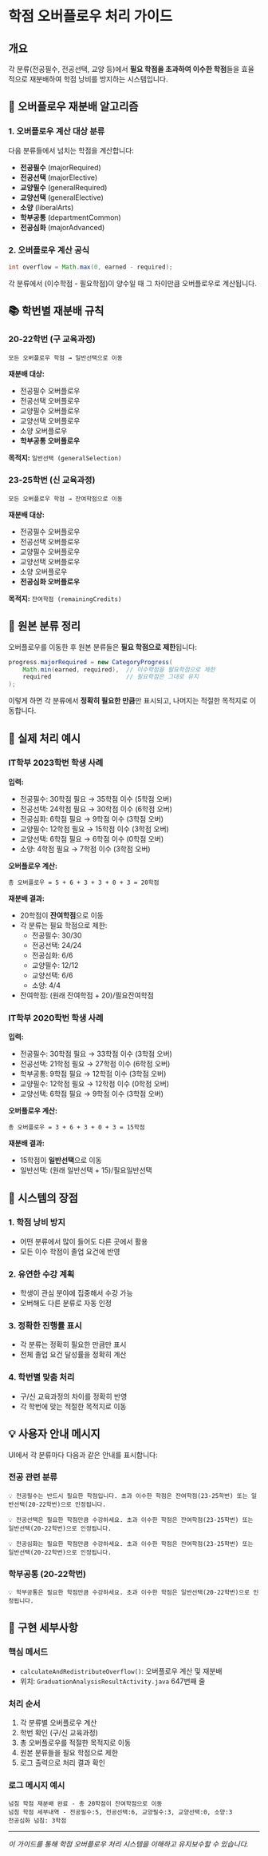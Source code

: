 # 학점 오버플로우 처리 가이드

## 개요

각 분류(전공필수, 전공선택, 교양 등)에서 **필요 학점을 초과하여 이수한 학점**들을 효율적으로 재분배하여 학점 낭비를 방지하는 시스템입니다.

## 🔄 오버플로우 재분배 알고리즘

### 1. **오버플로우 계산 대상 분류**

다음 분류들에서 넘치는 학점을 계산합니다:

- **전공필수** (majorRequired)
- **전공선택** (majorElective)
- **교양필수** (generalRequired)
- **교양선택** (generalElective)
- **소양** (liberalArts)
- **학부공통** (departmentCommon)
- **전공심화** (majorAdvanced)

### 2. **오버플로우 계산 공식**

```java
int overflow = Math.max(0, earned - required);
```

각 분류에서 (이수학점 - 필요학점)이 양수일 때 그 차이만큼 오버플로우로 계산됩니다.

## 📚 학번별 재분배 규칙

### **20-22학번 (구 교육과정)**

```
모든 오버플로우 학점 → 일반선택으로 이동
```

**재분배 대상:**
- 전공필수 오버플로우
- 전공선택 오버플로우
- 교양필수 오버플로우
- 교양선택 오버플로우
- 소양 오버플로우
- **학부공통 오버플로우**

**목적지:** `일반선택 (generalSelection)`

### **23-25학번 (신 교육과정)**

```
모든 오버플로우 학점 → 잔여학점으로 이동
```

**재분배 대상:**
- 전공필수 오버플로우
- 전공선택 오버플로우
- 교양필수 오버플로우
- 교양선택 오버플로우
- 소양 오버플로우
- **전공심화 오버플로우**

**목적지:** `잔여학점 (remainingCredits)`

## 🧹 원본 분류 정리

오버플로우를 이동한 후 원본 분류들은 **필요 학점으로 제한**됩니다:

```java
progress.majorRequired = new CategoryProgress(
    Math.min(earned, required),  // 이수학점을 필요학점으로 제한
    required                     // 필요학점은 그대로 유지
);
```

이렇게 하면 각 분류에서 **정확히 필요한 만큼**만 표시되고, 나머지는 적절한 목적지로 이동합니다.

## 📝 실제 처리 예시

### **IT학부 2023학번 학생 사례**

**입력:**
- 전공필수: 30학점 필요 → 35학점 이수 (5학점 오버)
- 전공선택: 24학점 필요 → 30학점 이수 (6학점 오버)
- 전공심화: 6학점 필요 → 9학점 이수 (3학점 오버)
- 교양필수: 12학점 필요 → 15학점 이수 (3학점 오버)
- 교양선택: 6학점 필요 → 6학점 이수 (0학점 오버)
- 소양: 4학점 필요 → 7학점 이수 (3학점 오버)

**오버플로우 계산:**
```
총 오버플로우 = 5 + 6 + 3 + 3 + 0 + 3 = 20학점
```

**재분배 결과:**
- 20학점이 **잔여학점**으로 이동
- 각 분류는 필요 학점으로 제한:
  - 전공필수: 30/30
  - 전공선택: 24/24
  - 전공심화: 6/6
  - 교양필수: 12/12
  - 교양선택: 6/6
  - 소양: 4/4
- 잔여학점: (원래 잔여학점 + 20)/필요잔여학점

### **IT학부 2020학번 학생 사례**

**입력:**
- 전공필수: 30학점 필요 → 33학점 이수 (3학점 오버)
- 전공선택: 21학점 필요 → 27학점 이수 (6학점 오버)
- 학부공통: 9학점 필요 → 12학점 이수 (3학점 오버)
- 교양필수: 12학점 필요 → 12학점 이수 (0학점 오버)
- 교양선택: 6학점 필요 → 9학점 이수 (3학점 오버)

**오버플로우 계산:**
```
총 오버플로우 = 3 + 6 + 3 + 0 + 3 = 15학점
```

**재분배 결과:**
- 15학점이 **일반선택**으로 이동
- 일반선택: (원래 일반선택 + 15)/필요일반선택

## 🎯 시스템의 장점

### 1. **학점 낭비 방지**
- 어떤 분류에서 많이 들어도 다른 곳에서 활용
- 모든 이수 학점이 졸업 요건에 반영

### 2. **유연한 수강 계획**
- 학생이 관심 분야에 집중해서 수강 가능
- 오버해도 다른 분류로 자동 인정

### 3. **정확한 진행률 표시**
- 각 분류는 정확히 필요한 만큼만 표시
- 전체 졸업 요건 달성률을 정확히 계산

### 4. **학번별 맞춤 처리**
- 구/신 교육과정의 차이를 정확히 반영
- 각 학번에 맞는 적절한 목적지로 이동

## 💡 사용자 안내 메시지

UI에서 각 분류마다 다음과 같은 안내를 표시합니다:

### **전공 관련 분류**
```
💡 전공필수는 반드시 필요한 학점입니다. 초과 이수한 학점은 잔여학점(23-25학번) 또는 일반선택(20-22학번)으로 인정됩니다.
```

```
💡 전공선택은 필요한 학점만큼 수강하세요. 초과 이수한 학점은 잔여학점(23-25학번) 또는 일반선택(20-22학번)으로 인정됩니다.
```

```
💡 전공심화는 필요한 학점만큼 수강하세요. 초과 이수한 학점은 잔여학점(23-25학번) 또는 일반선택(20-22학번)으로 인정됩니다.
```

### **학부공통 (20-22학번)**
```
💡 학부공통은 필요한 학점만큼 수강하세요. 초과 이수한 학점은 일반선택(20-22학번)으로 인정됩니다.
```

## 🔧 구현 세부사항

### **핵심 메서드**
- `calculateAndRedistributeOverflow()`: 오버플로우 계산 및 재분배
- 위치: `GraduationAnalysisResultActivity.java` 647번째 줄

### **처리 순서**
1. 각 분류별 오버플로우 계산
2. 학번 확인 (구/신 교육과정)
3. 총 오버플로우를 적절한 목적지로 이동
4. 원본 분류들을 필요 학점으로 제한
5. 로그 출력으로 처리 결과 확인

### **로그 메시지 예시**
```
넘침 학점 재분배 완료 - 총 20학점이 잔여학점으로 이동
넘침 학점 세부내역 - 전공필수:5, 전공선택:6, 교양필수:3, 교양선택:0, 소양:3
전공심화 넘침: 3학점
```

---

*이 가이드를 통해 학점 오버플로우 처리 시스템을 이해하고 유지보수할 수 있습니다.*
